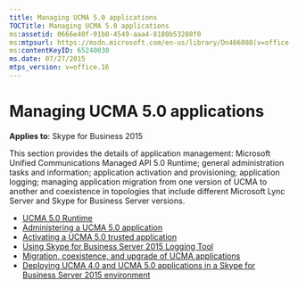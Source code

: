 ```yaml
---
title: Managing UCMA 5.0 applications
TOCTitle: Managing UCMA 5.0 applications
ms:assetid: 0666e40f-91b0-4549-aaa4-8180b53288f0
ms:mtpsurl: https://msdn.microsoft.com/en-us/library/Dn466088(v=office.16)
ms:contentKeyID: 65240030
ms.date: 07/27/2015
mtps_version: v=office.16
---
```


# Managing UCMA 5.0 applications

**Applies to**: Skype for Business 2015

This section provides the details of application management: Microsoft Unified Communications Managed API 5.0 Runtime; general administration tasks and information; application activation and provisioning; application logging; managing application migration from one version of UCMA to another and coexistence in topologies that include different Microsoft Lync Server and Skype for Business Server versions.

- [UCMA 5.0 Runtime](ucma-5-0-runtime.md)
- [Administering a UCMA 5.0 application](administering-a-ucma-5-0-application.md)
- [Activating a UCMA 5.0 trusted application](activating-a-ucma-5-0-trusted-application.md)
- [Using Skype for Business Server 2015 Logging Tool](using-skype-for-business-server-2015-logging-tool.md)
- [Migration, coexistence, and upgrade of UCMA applications](migration-coexistence-and-upgrade-of-ucma-applications.md)
- [Deploying UCMA 4.0 and UCMA 5.0 applications in a Skype for Business Server 2015 environment](deploying-ucma-4-0-and-ucma-5-0-applications-in-a-skype-for-business-server-2015-environment.md)


